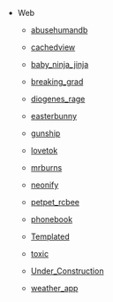 <!-- docs/HTB/_sidebar.md -->

* Web
    * [abusehumandb](/HTB/Web/abusehumandb.md)

    * [cachedview](/HTB/Web/cachedview.md)

    * [baby_ninja_jinja](/HTB/Web/baby_ninja_jinja.md)

    * [breaking_grad](/HTB/Web/breaking_grad.md)

    * [diogenes_rage](/HTB/Web/diogenes_rage.md)

    * [easterbunny](/HTB/Web/easterbunny.md)

    * [gunship](/HTB/Web/gunship.md)

    * [lovetok](/HTB/Web/lovetok.md)

    * [mrburns](/HTB/Web/mrburns.md)

    * [neonify](/HTB/Web/neonify.md)

    * [petpet_rcbee](/HTB/Web/petpet_rcbee.md)

    * [phonebook](/HTB/Web/phonebook.md)

    * [Templated](/HTB/Web/Templated.md)

    * [toxic](/HTB/Web/toxic.md)

    * [Under_Construction](/HTB/Web/Under_Construction.md)

    * [weather_app](/HTB/Web/weather_app.md)
